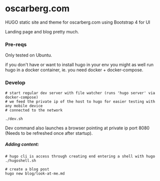 # oscarberg.com

HUGO static site and theme for oscarberg.com using Bootstrap 4 for UI

Landing page and blog pretty much.

### Pre-reqs
Only tested on Ubuntu.

if you don't have or want to install hugo in your env you might as well run hugo in a docker container, ie. you need docker + docker-compose.

### Develop
```
# start regular dev server with file watcher (runs 'hugo server' via docker-compose)
# we feed the private ip of the host to hugo for easier testing with any mobile device
# connected to the network

./dev.sh
```
Dev command also launches a browser pointing at private ip port 8080 (Needs to be refreshed once after startup).


##### Adding content:
```
# hugo cli is access through creating end entering a shell with hugo
./hugoshell.sh

# create a blog post
hugo new blog/look-at-me.md
```